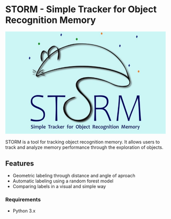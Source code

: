 # STORM - Simple Tracker for Object Recognition Memory

![STORM Logo](images/storm_logo.jpg)

STORM is a tool for tracking object recognition memory. It allows users to track and analyze memory performance through the exploration of objects.

## Features

- Geometric labeling through distance and angle of aproach
- Automatic labeling using a random forest model
- Comparing labels in a visual and simple way

### Requirements

- Python 3.x
